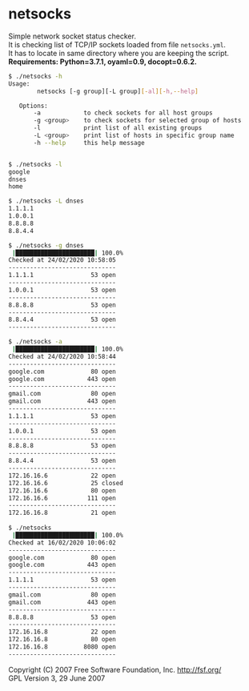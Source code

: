 # netsocks

Simple network socket status checker.</br>
It is checking list of TCP/IP sockets loaded from file `netsocks.yml`.</br>
It has to locate in same directory where you are keeping the script.</br>
**Requirements: Python=3.7.1, oyaml=0.9, docopt=0.6.2.**

```sh
$ ./netsocks -h
Usage:
        netsocks [-g group][-L group][-al][-h,--help]

   Options:
       -a            to check sockets for all host groups
       -g <group>    to check sockets for selected group of hosts
       -l            print list of all existing groups
       -L <group>    print list of hosts in specific group name
       -h --help     this help message


$ ./netsocks -l 
google
dnses
home

$ ./netsocks -L dnses
1.1.1.1
1.0.0.1
8.8.8.8
8.8.4.4

$ ./netsocks -g dnses
 |██████████████████████| 100.0% 
Checked at 24/02/2020 10:58:05
------------------------------
1.1.1.1                53 open
------------------------------
1.0.0.1                53 open
------------------------------
8.8.8.8                53 open
------------------------------
8.8.4.4                53 open
------------------------------

$ ./netsocks -a
 |██████████████████████| 100.0% 
Checked at 24/02/2020 10:58:44
------------------------------
google.com             80 open
google.com            443 open
------------------------------
gmail.com              80 open
gmail.com             443 open
------------------------------
1.1.1.1                53 open
------------------------------
1.0.0.1                53 open
------------------------------
8.8.8.8                53 open
------------------------------
8.8.4.4                53 open
------------------------------
172.16.16.6            22 open
172.16.16.6            25 closed
172.16.16.6            80 open
172.16.16.6           111 open
------------------------------
172.16.16.8            21 open
￼
$ ./netsocks
 |██████████████████████| 100.0% 
Checked at 16/02/2020 10:06:02
------------------------------
google.com             80 open
google.com            443 open
------------------------------
1.1.1.1                53 open
------------------------------
gmail.com              80 open
gmail.com             443 open
------------------------------
8.8.8.8                53 open
------------------------------
172.16.16.8            22 open
172.16.16.8            80 open
172.16.16.8          8080 open
------------------------------
```

Copyright (C) 2007 Free Software Foundation, Inc. <http://fsf.org/> </br>
GPL Version 3,  29 June 2007